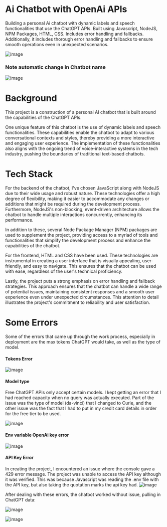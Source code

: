 # Ai Chatbot with OpenAi APIs
Building a personal Ai chatbot with dynamic labels and speech functionalities that use the ChatGPT APIs. Built using Javascript, NodeJS, NPM Packages, HTML, CSS. Includes error handling and fallbacks. Additionally, it includes thorough error handling and fallbacks to ensure smooth operations even in unexpected scenarios.

![image](https://github.com/MayCooper/Ai-chatbot/assets/82129870/6307b1c2-2ee1-4d3d-b21c-000699d24b92)

### Note automatic change in Chatbot name

![image](https://github.com/MayCooper/Ai-chatbot/assets/82129870/ad7e4670-3beb-4af6-ab3d-86446649fa37)

# Background
This project is a construction of a personal AI chatbot that is built around the capabilities of the ChatGPT APIs. 

One unique feature of this chatbot is the use of dynamic labels and speech functionalities. These capabilities enable the chatbot to adapt to various conversational contexts and styles, thereby providing a more interactive and engaging user experience. The implementation of these functionalities also aligns with the ongoing trend of voice-interactive systems in the tech industry, pushing the boundaries of traditional text-based chatbots.

# Tech Stack
For the backend of the chatbot, I've chosen JavaScript along with NodeJS due to their wide usage and robust nature. These technologies offer a high degree of flexibility, making it easier to accommodate any changes or additions that might be required during the development process. Furthermore, NodeJS's non-blocking, event-driven architecture allows the chatbot to handle multiple interactions concurrently, enhancing its performance.

In addition to these, several Node Package Manager (NPM) packages are used to supplement the project, providing access to a myriad of tools and functionalities that simplify the development process and enhance the capabilities of the chatbot.

For the frontend, HTML and CSS have been used. These technologies are instrumental in creating a user interface that is visually appealing, user-friendly, and easy to navigate. This ensures that the chatbot can be used with ease, regardless of the user's technical proficiency.

Lastly, the project puts a strong emphasis on error handling and fallback strategies. This approach ensures that the chatbot can handle a wide range of potential issues, maintaining consistent responses and a smooth user experience even under unexpected circumstances. This attention to detail illustrates the project's commitment to reliability and user satisfaction.

# Some Errors
Some of the errors that came up through the work process, especially in deployment are the max tokens ChatGPT would take, as well as the type of model. 
#### Tokens Error

![image](https://github.com/MayCooper/Ai-chatbot/assets/82129870/f4c02785-6030-4fc2-a315-de8a4f421e5a)
#### Model type 
Free ChatGPT APIs only accept certain models. I kept getting an error that I had reached capacity when no query was actually executed. Part of the issue was the type of model (da-vinci) that I changed to Curie, and the other issue was the fact that I had to put in my credit card details in order for the free tier to be used.

![image](https://github.com/MayCooper/Ai-chatbot/assets/82129870/ab2aea3b-4e0f-4fa6-8a4b-bddf3ea18249)

#### Env variable OpenAi key error

![image](https://github.com/MayCooper/Ai-chatbot/assets/82129870/7b006223-c79a-44c7-94e9-ebb163dbf4b0)

#### API Key Error
In creating the project, I encountered an issue where the console gave a 429 error message. The project was unable to access the API key although it was verified. This was because Javascript was reading the .env file with the API key, but also taking the quotation marks the api key had. 
![image](https://github.com/MayCooper/Ai-chatbot/assets/82129870/bca2511b-f70a-4790-976e-6b697a21eb96)

After dealing with these errors, the chatbot worked without issue, pulling in ChatGPT data:

![image](https://github.com/MayCooper/Ai-chatbot/assets/82129870/6307b1c2-2ee1-4d3d-b21c-000699d24b92)

![image](https://github.com/MayCooper/Ai-chatbot/assets/82129870/b27c1a99-8fc9-40f9-9826-a991c5f3e156)




